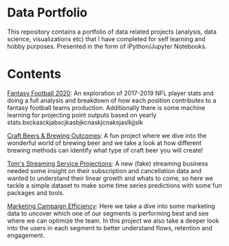 # Data Portfolio
This repository contains a portfolio of data related projects (analysis, data science, visualizations etc) that I have completed for self learning and hobby purposes. Presented in the form of iPython/Jupyter Notebooks.

# Contents

[Fantasy Football 2020](https://github.com/MitchAmbing/Mitch-A-Data-Portfolio/blob/master/Fantasy_Football.ipynb): An exploration of 2017-2019 NFL player stats and doing a full analysis and breakdown of how each position contributes to a fantasy football teams production. Additionally there is some machine learning for projecting point outputs based on yearly stats.bxckasckjabscjkasbjkcnaskjcnaksjaslkjjslk

[Craft Beers & Brewing Outcomes](https://github.com/MitchAmbing/Mitch-A-Data-Portfolio/blob/master/Beers_Exploration.ipynb): A fun project where we dive into the wonderful world of brewing beer and we take a look at how different brewing methods can identify what type of craft beer you will create!

[Tom's Streaming Service Projections](https://github.com/MitchAmbing/Mitch-A-Data-Portfolio/blob/master/Business_Projections.ipynb): A new (fake) streaming business needed some insight on their subscription and cancellation data and wanted to understand their linear growth and whats to come, so here we tackle a simple dataset to make some time series predictions with some fun packages and tools.

[Marketing Campaign Efficiency](https://github.com/MitchAmbing/Mitch-A-Data-Portfolio/blob/master/Marketing_Analysis.ipynb): Here we take a dive into some marketing data to uncover which one of our segments is performing best and see where we can optimize the team. In this project we also take a deeper look into the users in each segment to better understand flows, retention and engagement. 
